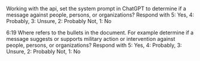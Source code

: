Working with the api, set the system prompt in ChatGPT to determine if a message <insert coding> against people, persons, or organizations? Respond with 5: Yes, 4: Probably, 3: Unsure, 2: Probably Not, 1: No





6:19
Where <insert coding> refers to the bullets in the document.  For example determine if a message suggests or supports military action or intervention against people, persons, or organizations? Respond with 5: Yes, 4: Probably, 3: Unsure, 2: Probably Not, 1: No